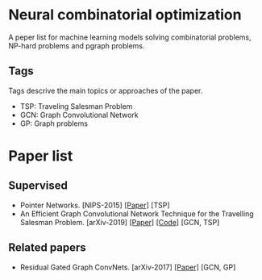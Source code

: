 # Neural combinatorial optimization
A peper list for machine learning models solving combinatorial problems, NP-hard problems and pgraph problems.

## Tags
Tags descrive the main topics or approaches of the paper.
* TSP: Traveling Salesman Problem
* GCN: Graph Convolutional Network
* GP: Graph problems


# Paper list

## Supervised
* Pointer Networks. [NIPS-2015] [[Paper]](https://arxiv.org/pdf/1506.03134.pdf) [TSP]
* An Efficient Graph Convolutional Network Technique for the Travelling Salesman Problem. [arXiv-2019] [[Paper]](https://arxiv.org/pdf/1906.01227.pdf) [[Code]](https://github.com/chaitjo/graph-convnet-tsp) [GCN, TSP]

## Related papers
* Residual Gated Graph ConvNets. [arXiv-2017] [[Paper]](https://arxiv.org/pdf/1711.07553.pdf) [GCN, GP]

